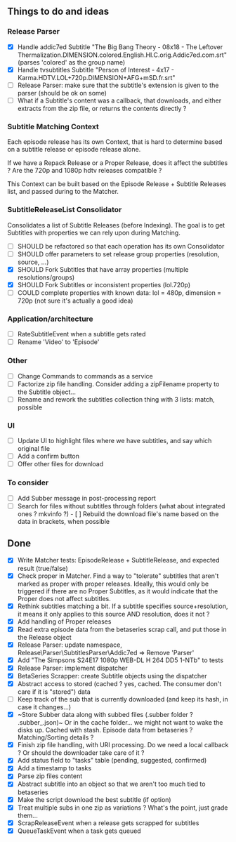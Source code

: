 ## Things to do and ideas

### Release Parser
- [x] Handle addic7ed Subtitle "The Big Bang Theory - 08x18 - The Leftover Thermalization.DIMENSION.colored.English.HI.C.orig.Addic7ed.com.srt"
      (parses 'colored' as the group name)
- [x] Handle tvsubtitles Subtitle "Person of Interest - 4x17 - Karma.HDTV.LOL+720p.DIMENSION+AFG+mSD.fr.srt"
- [ ] Release Parser: make sure that the subtitle's extension is given to the parser (should be ok on some)
- [ ] What if a Subtitle's content was a callback, that downloads, and either extracts from the zip file, or
      returns the contents directly ?

### Subtitle Matching Context
Each episode release has its own Context, that is hard to determine based on a subtitle release or episode release alone.

If we have a Repack Release or a Proper Release, does it affect the subtitles ?
Are the 720p and 1080p hdtv releases compatible ?

This Context can be built based on the Episode Release + Subtitle Releases list, and passed during to the Matcher.

### SubtitleReleaseList Consolidator
Consolidates a list of Subtitle Releases (before Indexing).
The goal is to get Subtitles with properties we can rely upon during Matching.

- [ ] SHOULD be refactored so that each operation has its own Consolidator
- [ ] SHOULD offer parameters to set release group properties (resolution, source, ...)
- [x] SHOULD Fork Subtitles that have array properties (multiple resolutions/groups)
- [x] SHOULD Fork Subtitles or inconsistent properties (lol.720p)
- [ ] COULD complete properties with known data: lol = 480p, dimension = 720p (not sure it's actually a good idea)

### Application/architecture
- [ ] RateSubtitleEvent when a subtitle gets rated
- [ ] Rename 'Video' to 'Episode'

### Other
- [ ] Change Commands to commands as a service
- [ ] Factorize zip file handling. Consider adding a zipFilename property to the Subtitle object...
- [ ] Rename and rework the subtitles collection thing with 3 lists: match, possible

### UI
- [ ] Update UI to highlight files where we have subtitles, and say which original file
- [ ] Add a confirm button
- [ ] Offer other files for download

### To consider
- [ ] Add Subber message in post-processing report
- [ ] Search for files without subtitles through folders (what about integrated ones ? mkvinfo ?)
      - [ ] Rebuild the download file's name based on the data in brackets, when possible

## Done
- [x] Write Matcher tests: EpisodeRelease + SubtitleRelease, and expected result (true/false)
- [x] Check proper in Matcher. Find a way to "tolerate" subtitles that aren't marked as proper with proper releases.
      Ideally, this would only be triggered if there are no Proper Subtitles, as it would indicate that the Proper
      does not affect subtitles.
- [x] Rethink subtitles matching a bit. If a subtitle specifies source+resolution, it means it only applies to this
      source AND resolution, does it not ?
- [x] Add handling of Proper releases
- [x] Read extra episode data from the betaseries scrap call, and put those in the Release object
- [x] Release Parser: update namespace, Release\Parser\SubtitlesParser\Addic7ed => Remove 'Parser'
- [x] Add "The Simpsons S24E17 1080p WEB-DL H 264 DD5 1-NTb" to tests
- [x] Release Parser: implement dispatcher
- [x] BetaSeries Scrapper: create Subtitle objects using the dispatcher
- [x] Abstract access to stored (cached ? yes, cached. The consumer don't care if it is "stored") data
- [ ] Keep track of the sub that is currently downloaded (and keep its hash, in case it changes...)
- [x] ~Store Subber data along with subbed files (.subber folder ? .subber_<filename>.json)~
      Or in the cache folder... we might not want to wake the disks up. Cached with stash.
      Episode data from betaseries ?
      Matching/Sorting details ?
- [x] Finish zip file handling, with URI processing. Do we need a local callback ? Or should the downloader take care of it ?
- [x] Add status field to "tasks" table (pending, suggested, confirmed)
- [x] Add a timestamp to tasks
- [x] Parse zip files content
- [x] Abstract subtitle into an object so that we aren't too much tied to betaseries
- [x] Make the script download the best subtitle (if option)
- [x] Treat multiple subs in one zip as variations ? What's the point, just grade them...
- [x] ScrapReleaseEvent when a release gets scrapped for subtitles
- [x] QueueTaskEvent when a task gets queued
